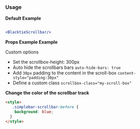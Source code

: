 ### Usage

__Default Example__

```jsx

<BlacktieScrollbar/>

```

__Props Example Example__

Custom options
- Set the scrollbox-height: 300px
- Auto hide the scrollbars bars `auto-hide-bars: true`
- Add `30px` padding to the content in the scroll-box `content-style="padding:30px"`
- Define a custom class `scrollbox-class="my-scroll-box"`



__Change the color of the scrollbar track__

```html
<style>
   .simplebar-scrollbar:before {
    background: blue;
  }
</style>
```
